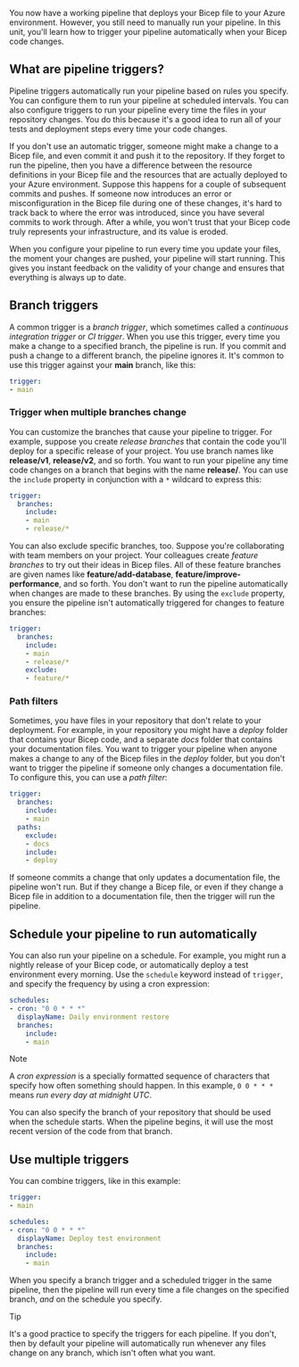 You now have a working pipeline that deploys your Bicep file to your Azure environment. However, you still need to manually run your pipeline. In this unit, you'll learn how to trigger your pipeline automatically when your Bicep code changes.

## What are pipeline triggers?

Pipeline triggers automatically run your pipeline based on rules you specify. You can configure them to run your pipeline at scheduled intervals. You can also configure triggers to run your pipeline every time the files in your repository changes. You do this because it's a good idea to run all of your tests and deployment steps every time your code changes.

If you don't use an automatic trigger, someone might make a change to a Bicep file, and even commit it and push it to the repository. If they forget to run the pipeline, then you have a difference between the resource definitions in your Bicep file and the resources that are actually deployed to your Azure environment. Suppose this happens for a couple of subsequent commits and pushes. If someone now introduces an error or misconfiguration in the Bicep file during one of these changes, it's hard to track back to where the error was introduced, since you have several commits to work through. After a while, you won't trust that your Bicep code truly represents your infrastructure, and its value is eroded.

When you configure your pipeline to run every time you update your files, the moment your changes are pushed, your pipeline will start running. This gives you instant feedback on the validity of your change and ensures that everything is always up to date.

## Branch triggers

A common trigger is a _branch trigger_, which sometimes called a _continuous integration trigger_ or _CI trigger_. When you use this trigger, every time you make a change to a specified branch, the pipeline is run. If you commit and push a change to a different branch, the pipeline ignores it. It's common to use this trigger against your **main**  branch, like this:

```yaml
trigger: 
- main
```

### Trigger when multiple branches change

You can customize the branches that cause your pipeline to trigger. For example, suppose you create _release branches_ that contain the code you'll deploy for a specific release of your project. You use branch names like **release/v1**, **release/v2**, and so forth. You want to run your pipeline any time code changes on a branch that begins with the name **release/**. You can use the `include` property in conjunction with a `*` wildcard to express this:

```yaml
trigger:
  branches:
    include:
    - main
    - release/*
```

You can also exclude specific branches, too. Suppose you're collaborating with team members on your project. Your colleagues create _feature branches_ to try out their ideas in Bicep files. All of these feature branches are given names like **feature/add-database**, **feature/improve-performance**, and so forth. You don't want to run the pipeline automatically when changes are made to these branches. By using the `exclude` property, you ensure the pipeline isn't automatically triggered for changes to feature branches:

```yaml
trigger:
  branches:
    include:
    - main
    - release/*
    exclude:
    - feature/*
```

### Path filters

Sometimes, you have files in your repository that don't relate to your deployment. For example, in your repository you might have a _deploy_ folder that contains your Bicep code, and a separate _docs_ folder that contains your documentation files. You want to trigger your pipeline when anyone makes a change to any of the Bicep files in the _deploy_ folder, but you don't want to trigger the pipeline if someone only changes a documentation file. To configure this, you can use a _path filter_:

```YAML
trigger:
  branches:
    include:
    - main
  paths:
    exclude:
    - docs
    include:
    - deploy
```

If someone commits a change that only updates a documentation file, the pipeline won't run. But if they change a Bicep file, or even if they change a Bicep file in addition to a documentation file, then the trigger will run the pipeline.

## Schedule your pipeline to run automatically

You can also run your pipeline on a schedule. For example, you might run a nightly release of your Bicep code, or automatically deploy a test environment every morning. Use the `schedule` keyword instead of `trigger`, and specify the frequency by using a cron expression:

```yaml
schedules:
- cron: "0 0 * * *"
  displayName: Daily environment restore
  branches:
    include:
    - main
```

> [!NOTE]
> A _cron expression_ is a specially formatted sequence of characters that specify how often something should happen. In this example, `0 0 * * *` means _run every day at midnight UTC_.

You can also specify the branch of your repository that should be used when the schedule starts. When the pipeline begins, it will use the most recent version of the code from that branch.

## Use multiple triggers

You can combine triggers, like in this example:

```yaml
trigger: 
- main

schedules:
- cron: "0 0 * * *"
  displayName: Deploy test environment
  branches:
    include:
    - main
```

When you specify a branch trigger and a scheduled trigger in the same pipeline, then the pipeline will run every time a file changes on the specified branch, _and_ on the schedule you specify.

> [!TIP]
> It's a good practice to specify the triggers for each pipeline. If you don't, then by default your pipeline will automatically run whenever any files change on any branch, which isn't often what you want.
